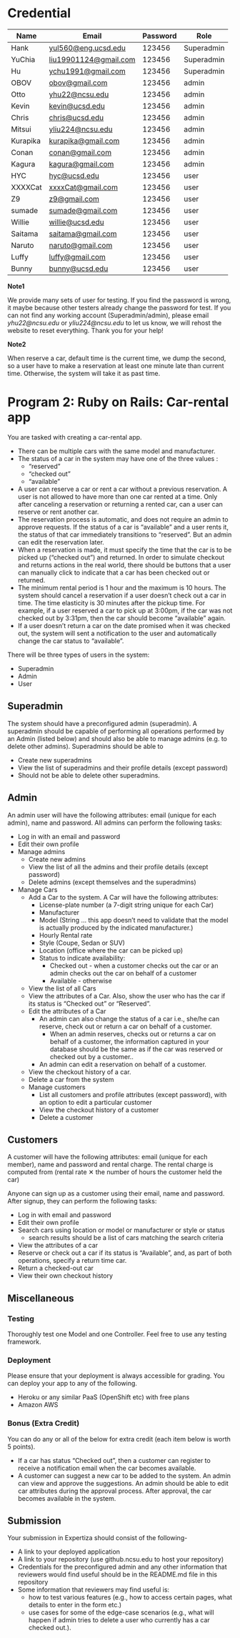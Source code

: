 # Credential

Name | Email | Password | Role
------------ | ------------- | ------------- | ------------
Hank | yul560@eng.ucsd.edu | 123456 | Superadmin
YuChia | liu19901124@gmail.com | 123456 | Superadmin
Hu | ychu1991@gmail.com | 123456 | Superadmin
OBOV | obov@gmail.com | 123456 | admin
Otto | yhu22@ncsu.edu | 123456 | admin
Kevin | kevin@ucsd.edu | 123456 | admin
Chris | chris@ucsd.edu | 123456 | admin
Mitsui | yliu224@ncsu.edu | 123456 | admin
Kurapika | kurapika@gmail.com | 123456 | admin
Conan | conan@gmail.com | 123456 | admin
Kagura | kagura@gmail.com | 123456 | admin
HYC | hyc@ucsd.edu | 123456 | user
XXXXCat | xxxxCat@gmail.com | 123456 | user
Z9 | z9@gmail.com | 123456 | user
sumade | sumade@gmail.com | 123456 | user
Willie | willie@ucsd.edu | 123456 | user
Saitama | saitama@gmail.com | 123456 | user
Naruto | naruto@gmail.com | 123456 | user
Luffy | luffy@gmail.com | 123456 | user
Bunny | bunny@ucsd.edu | 123456 | user

**Note1**

We provide many sets of user for testing. If you find the password is wrong, it maybe because other testers already change the password for test. If you can not find any working account (Superadmin/admin), please email _yhu22@ncsu.edu_ or _yliu224@ncsu.edu_ to let us know, we will rehost the website to reset everything. Thank you for your help!

**Note2**

When reserve a car, default time is the current time, we dump the second, so a user have to make a reservation at least one minute late than current time. Otherwise, the system will take it as past time.



# Program 2: Ruby on Rails: Car-rental app

You are tasked with creating a car-rental app.
- There can be multiple cars with the same model and manufacturer.
- The status of a car in the system may have one of the three values :
	- “reserved”
	- “checked out”
	- “available”
- A user can reserve a car or rent a car without a previous reservation. A user is not allowed to have more than one car rented at a time. Only after canceling a reservation or returning a rented car, can a user can reserve or rent another car.
- The reservation process is automatic, and does not require an admin to approve requests. If the status of a car is “available” and a user rents it, the status of that car immediately transitions to “reserved”. But an admin can edit the reservation later.
- When a reservation is made, it must specify the time that the car is to be picked up (“checked out”) and returned. In order to simulate checkout and returns actions in the real world, there should be buttons that a user can manually click to indicate that a car has been checked out or returned.
- The minimum rental period is 1 hour and the maximum is 10 hours. The system should cancel a reservation if a user doesn’t check out a car in time. The time elasticity is 30 minutes after the pickup time.  For example, if a user reserved a car to pick up at 3:00pm, if the car was not checked out by 3:31pm, then the car should become “available” again.
- If a user doesn’t return a car on the date promised when it was checked out, the system will sent a notification to the user and automatically change the car status to “available”.

There will be three types of users in the system:
- Superadmin
- Admin
- User

## Superadmin
The system should have a preconfigured admin (superadmin). A superadmin should be capable of performing all operations performed by an Admin (listed below) and should also be able to manage admins (e.g. to delete other admins).
Superadmins should be able to
- Create new superadmins
- View the list of superadmins and their profile details (except password)
- Should not be able to delete other superadmins.

## Admin
An admin user will have the following attributes: email (unique for each admin), name and password.
All admins can perform the following tasks:
- Log in with an email and password
- Edit their own profile
- Manage admins
	- Create new admins
	- View the list of all the admins and their profile details (except password)
	- Delete admins (except themselves and the superadmins)
- Manage Cars
	- Add a Car to the system. A Car will have the following attributes:
		- License-plate number (a 7-digit string unique for each Car)
		- Manufacturer
		- Model (String  … this app doesn’t need to validate that the model is actually produced by the indicated manufacturer.)
		- Hourly Rental rate
		- Style (Coupe, Sedan or SUV)
		- Location (office where the car can be picked up)
		- Status to indicate availability:
			- Checked out - when a customer checks out the car or an admin checks out the car on behalf of a customer
			- Available - otherwise
	- View the list of all Cars
	- View the attributes of a Car. Also, show the user who has the car if its status is “Checked out” or “Reserved”.
	- Edit the attributes of a Car
		- An admin can also change the status of a car i.e., she/he can reserve, check out or return a car on behalf of a customer.
			- When an admin reserves, checks out or returns a car on behalf of a customer, the information captured in your database should be the same as if the car was reserved or checked out by a customer..
		- An admin can edit a reservation on behalf of a customer.
	- View the checkout history of a car.
	- Delete a car from the system
	- Manage customers
		- List all customers and profile attributes (except password), with an option to edit a particular customer
		- View the checkout history of a customer
		- Delete a customer

## Customers
A customer will have the following attributes: email (unique for each member), name and password and rental charge. The rental charge  is computed from (rental rate ✕ the number of hours the customer held the car)

Anyone can sign up as a customer using their email, name and password. After signup, they can perform the following tasks:

- Log in with email and password
- Edit their own profile
- Search cars using location or model or manufacturer or style or status
	- search results should be a list of cars matching the search criteria
- View the attributes of a car
- Reserve or check out a car if its status is “Available”, and, as part of both operations, specify a return time car.
- Return a checked-out car
- View their own checkout history

## Miscellaneous

### Testing

Thoroughly test one Model and one Controller. Feel free to use any testing framework.

### Deployment
Please ensure that your deployment is always accessible for grading. You can deploy your app to any of the following.

- Heroku or any similar PaaS (OpenShift etc) with free plans
- Amazon AWS

### Bonus (Extra Credit)
You can do any or all of the below for extra credit (each item below is worth 5 points).

- If a car has status “Checked out”, then a customer can register to receive a notification email when the car becomes available.
- A customer can suggest a new car to be added to the system. An admin can view and approve the suggestions. An admin should be able to edit car attributes during the approval process. After approval, the car becomes available in the system.

## Submission
Your submission in Expertiza should consist of the following-

- A link to your deployed application
- A link to your repository (use github.ncsu.edu to host your repository)
- Credentials for the preconfigured admin and any other information that reviewers would find useful should be in the README.md file in this repository
- Some information that reviewers may find useful is:
	- how to test various features (e.g., how to access certain pages, what details to enter in the form etc.)
	- use cases for some of the edge-case scenarios (e.g., what will happen if admin tries to delete a user who currently has a car checked out.).
